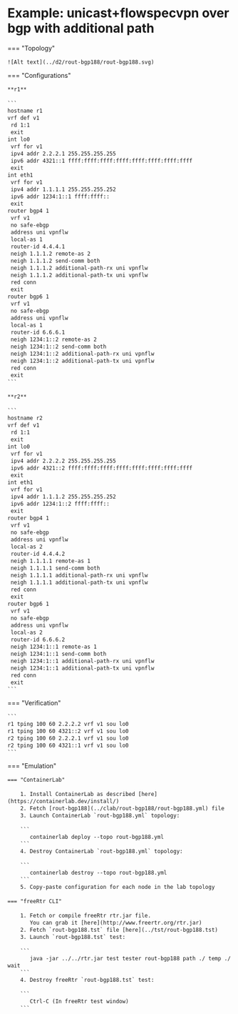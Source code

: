 # Example: unicast+flowspecvpn over bgp with additional path

=== "Topology"

    ![Alt text](../d2/rout-bgp188/rout-bgp188.svg)

=== "Configurations"

    **r1**

    ```
    hostname r1
    vrf def v1
     rd 1:1
     exit
    int lo0
     vrf for v1
     ipv4 addr 2.2.2.1 255.255.255.255
     ipv6 addr 4321::1 ffff:ffff:ffff:ffff:ffff:ffff:ffff:ffff
     exit
    int eth1
     vrf for v1
     ipv4 addr 1.1.1.1 255.255.255.252
     ipv6 addr 1234:1::1 ffff:ffff::
     exit
    router bgp4 1
     vrf v1
     no safe-ebgp
     address uni vpnflw
     local-as 1
     router-id 4.4.4.1
     neigh 1.1.1.2 remote-as 2
     neigh 1.1.1.2 send-comm both
     neigh 1.1.1.2 additional-path-rx uni vpnflw
     neigh 1.1.1.2 additional-path-tx uni vpnflw
     red conn
     exit
    router bgp6 1
     vrf v1
     no safe-ebgp
     address uni vpnflw
     local-as 1
     router-id 6.6.6.1
     neigh 1234:1::2 remote-as 2
     neigh 1234:1::2 send-comm both
     neigh 1234:1::2 additional-path-rx uni vpnflw
     neigh 1234:1::2 additional-path-tx uni vpnflw
     red conn
     exit
    ```

    **r2**

    ```
    hostname r2
    vrf def v1
     rd 1:1
     exit
    int lo0
     vrf for v1
     ipv4 addr 2.2.2.2 255.255.255.255
     ipv6 addr 4321::2 ffff:ffff:ffff:ffff:ffff:ffff:ffff:ffff
     exit
    int eth1
     vrf for v1
     ipv4 addr 1.1.1.2 255.255.255.252
     ipv6 addr 1234:1::2 ffff:ffff::
     exit
    router bgp4 1
     vrf v1
     no safe-ebgp
     address uni vpnflw
     local-as 2
     router-id 4.4.4.2
     neigh 1.1.1.1 remote-as 1
     neigh 1.1.1.1 send-comm both
     neigh 1.1.1.1 additional-path-rx uni vpnflw
     neigh 1.1.1.1 additional-path-tx uni vpnflw
     red conn
     exit
    router bgp6 1
     vrf v1
     no safe-ebgp
     address uni vpnflw
     local-as 2
     router-id 6.6.6.2
     neigh 1234:1::1 remote-as 1
     neigh 1234:1::1 send-comm both
     neigh 1234:1::1 additional-path-rx uni vpnflw
     neigh 1234:1::1 additional-path-tx uni vpnflw
     red conn
     exit
    ```

=== "Verification"

    ```
    r1 tping 100 60 2.2.2.2 vrf v1 sou lo0
    r1 tping 100 60 4321::2 vrf v1 sou lo0
    r2 tping 100 60 2.2.2.1 vrf v1 sou lo0
    r2 tping 100 60 4321::1 vrf v1 sou lo0
    ```

=== "Emulation"

    === "ContainerLab"

        1. Install ContainerLab as described [here](https://containerlab.dev/install/)  
        2. Fetch [rout-bgp188](../clab/rout-bgp188/rout-bgp188.yml) file  
        3. Launch ContainerLab `rout-bgp188.yml` topology:  

        ```
           containerlab deploy --topo rout-bgp188.yml  
        ```
        4. Destroy ContainerLab `rout-bgp188.yml` topology:  

        ```
           containerlab destroy --topo rout-bgp188.yml  
        ```
        5. Copy-paste configuration for each node in the lab topology

    === "freeRtr CLI"

        1. Fetch or compile freeRtr rtr.jar file.  
           You can grab it [here](http://www.freertr.org/rtr.jar)  
        2. Fetch `rout-bgp188.tst` file [here](../tst/rout-bgp188.tst)  
        3. Launch `rout-bgp188.tst` test:  

        ```
           java -jar ../../rtr.jar test tester rout-bgp188 path ./ temp ./ wait
        ```
        4. Destroy freeRtr `rout-bgp188.tst` test:  

        ```
           Ctrl-C (In freeRtr test window)
        ```


